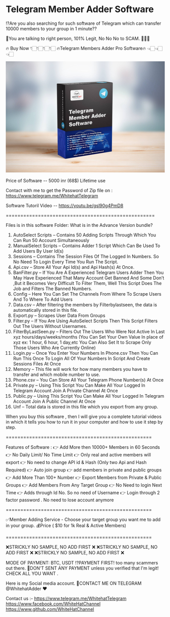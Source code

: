# Telegram Member Adder Software
⁉️Are you also searching for such software of Telegram which can transfer 10000 members to your group in 1 minute??

🤝You are talking to right person, 101% Legit, No No No to SCAM. 💯💯💯

🔥 Buy Now 👇🏻👇🏻👇🏻👇🏻
🔥Telegram Members Adder Pro Software🔥 👈🏻👈🏻👈🏻

<img src="ProductBox/Box1.jpg">

Price of Software -- 5000 inr (68$)  Lifetime use

Contact with me to get the Password of Zip file on : https://www.telegram.me/WhitehatTelegram

Software Tutoril Video -- https://youtu.be/gsl90g4PmD8

===================================================

Files is in this software Folder:
What is in the Advance Version bundle?
1. AutoSelect Scripts – Contains 50 Adding Scripts Through Which You Can Run 50 Account Simultaneously
2. ManualSelect Scripts – Contains Adder 1 Script Which Can Be Used To Add Users By User Id(s)
3. Sessions – Contains The Session Files Of The Logged In Numbers. So No Need To Login Every Time You Run The Script.
4. Api.csv – Store All Your Api Id(s) and Api Hash(s) At Once.
5. BanFilter.py – If You Are A Experienced Telegram Users Adder Then You May Have Experienced That Many Account Get Banned And Some Don’t ,But it Becomes Very Difficult To Filter Them, Well This Script Does The Job and Filters The Banned Numbers.
6. Config – Here You Can Set The Channels From Where To Scrape Users And To Where To Add Users
7. Data.csv – After filtering the members by Filterbylastseen, the data is automatically stored in this file.
8. Export.py – Scrapes User Data From Groups
9. Filter.py – If You Are Using AutoSelect Scripts Then This Script Filters Out The Users Without Usernames.
10. FilterByLastSeen.py – Filters Out The Users Who Were Not Active In Last xyz hours/days/weeks/months (You Can Set Your Own Value In place of xyz ex: 1 hour, 6 hour, 1 day,etc You Can Also Set It to Scrape Only Those Users Who Are Currently Online)
11. Login.py – Once You Enter Your Numbers In Phone.csv Then You Can Run This Once To Login All Of Your Numbers In Script And Create Sessions Files At Once
12. Memory – This file will work for how many members you have to transfer and which mobile number to use.
13. Phone.csv – You Can Store All Your Telegram Phone Number(s) At Once
14. Private.py – Using This Script You Can Make All Your Logged In Telegram Account Join A Private Channel At Once
15. Public.py – Using This Script You Can Make All Your Logged In Telegram Account Join A Public Channel At Once
16. Unf – Total data is stored in this file which you export from any group.

When you buy this software , then I will give you a complete tutorial videos in which it tells you how to run it in your computer and how to use it step by step.

==================================================

Features of Software :
👉 Add More then 10000+ Members in 60 Seconds
👉 No Daily Limit/ No Time Limit
👉 Only real and active members will export
👉 No need to change API id & Hash (Only two Api and Hash Required)
👉 Auto join group
👉 add members in private and public groups
👉 Add More Than 100+ Number
👉 Export Members from Private & Public Groups
👉 Add Members From Any Target Group
👉 No Need to login Next Time
👉 Adds through Id No. So no need of Username
👉 Login through 2 factor password . No need  to lose account anymore

==================================================

✅Member Adding Service  - Choose your target group you want me to add in your group.  💰Price ( $10 for 1k Real &amp; Active Members)

==================================================

❌STRICKLY NO SAMPLE, NO ADD FIRST ❌
❌STRICKLY NO SAMPLE, NO ADD FIRST ❌
❌STRICKLY NO SAMPLE, NO ADD FIRST ❌

MODE OF PAYMENT: BTC, USDT   ⁉️PAYMENT FIRST! too many scammers out there.
🚫DON'T SENT ANY PAYMENT unless you verified that I'm legit! CHECK ALL YOU WANT .

Here is my Social media account.   📲CONTACT ME ON TELEGRAM @WhitehatAdder ❤️

Contact us :- https://www.telegram.me/WhitehatTelegram https://www.facebook.com/WhiteHatChannel https://www.github.com/WhiteHatChannel
